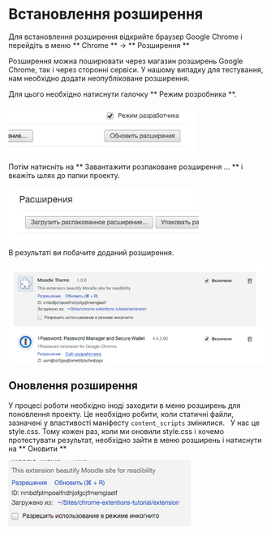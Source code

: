 # Встановлення розширення

Для встановлення розширення відкрийте браузер Google Chrome і перейдіть в меню ** Chrome ** → ** Розширення **

Розширення можна поширювати через магазин розширень Google Chrome, так і через сторонні сервіси. У нашому випадку для тестування, нам необхідно додати неопубліковане розширення.

Для цього необхідно натиснути галочку ** Режим розробника **.

![Developer Mode](./images/dev-mod.png)

Потім натисніть на ** Завантажити розпаковане розширення ... ** і вкажіть шлях до папки проекту.

![Load Unpacked Extension](./images/load-unpacked-extension.png)

В результаті ви побачите доданий розширення.

![Installation Result](./images/installation-result.png)

## Оновлення розширення

У процесі роботи необхідно іноді заходити в меню розширень для поновлення проекту. Це необхідно робити, коли статичні файли, зазначені у властивості маніфесту `content_scripts` змінилися.
 
У нас це style.css. Тому кожен раз, коли ми оновили style.css і хочемо протестувати результат, необхідно зайти в меню розширень і натиснути на ** Оновити **

![Extension Resload](./images/extension-reload.png)
